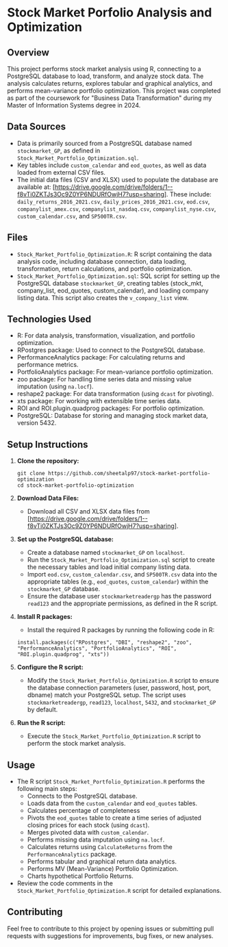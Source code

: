 # Stock Market Porfolio Analysis and Optimization 

## Overview

This project performs stock market analysis using R, connecting to a PostgreSQL database to load, transform, and analyze stock data. The analysis calculates returns, explores tabular and graphical analytics, and performs mean-variance portfolio optimization. This project was completed as part of the coursework for "Business Data Transformation" during my Master of Information Systems degree in 2024.

## Data Sources

*   Data is primarily sourced from a PostgreSQL database named `stockmarket_GP`, as defined in `Stock_Market_Portfolio_Optimization.sql`.
*   Key tables include `custom_calendar` and `eod_quotes`, as well as data loaded from external CSV files.
*   The initial data files (CSV and XLSX) used to populate the database are available at: [https://drive.google.com/drive/folders/1--f8vTi0ZKTJs3Oc9Z0YP6NDURfOwjH7?usp=sharing]. These include: `daily_returns_2016_2021.csv`, `daily_prices_2016_2021.csv`, `eod.csv`, `companylist_amex.csv`, `companylist_nasdaq.csv`, `companylist_nyse.csv`, `custom_calendar.csv`, and `SP500TR.csv`.

## Files

*   `Stock_Market_Portfolio_Optimization.R`: R script containing the data analysis code, including database connection, data loading, transformation, return calculations, and portfolio optimization.
*   `Stock_Market_Portfolio_Optimization.sql`: SQL script for setting up the PostgreSQL database `stockmarket_GP`, creating tables (stock_mkt, company_list, eod_quotes, custom_calendar), and loading company listing data. This script also creates the `v_company_list` view.

## Technologies Used

*   R: For data analysis, transformation, visualization, and portfolio optimization.
*   RPostgres package: Used to connect to the PostgreSQL database.
*   PerformanceAnalytics package: For calculating returns and performance metrics.
*   PortfolioAnalytics package: For mean-variance portfolio optimization.
*   zoo package: For handling time series data and missing value imputation (using `na.locf`).
*   reshape2 package: For data transformation (using `dcast` for pivoting).
*   xts package: For working with extensible time series data.
*   ROI and ROI.plugin.quadprog packages: For portfolio optimization.
*   PostgreSQL: Database for storing and managing stock market data, version 5432.

## Setup Instructions

1.  **Clone the repository:**

    ```
    git clone https://github.com/sheetalp97/stock-market-portfolio-optimization
    cd stock-market-portfolio-optimization
    ```
    
2.  **Download Data Files:**

    *   Download all CSV and XLSX data files from [https://drive.google.com/drive/folders/1--f8vTi0ZKTJs3Oc9Z0YP6NDURfOwjH7?usp=sharing].
    
3.  **Set up the PostgreSQL database:**

    *   Create a database named `stockmarket_GP` on `localhost`.
    *   Run the `Stock_Market_Portfolio_Optimization.sql` script to create the necessary tables and load initial company listing data.
    *   Import `eod.csv`, `custom_calendar.csv`, and `SP500TR.csv` data into the appropriate tables (e.g., `eod_quotes`, `custom_calendar`) within the `stockmarket_GP` database.
    *   Ensure the database user `stockmarketreadergp` has the password `read123` and the appropriate permissions, as defined in the R script.

4.  **Install R packages:**

    *   Install the required R packages by running the following code in R:

    ```
    install.packages(c("RPostgres", "DBI", "reshape2", "zoo", "PerformanceAnalytics", "PortfolioAnalytics", "ROI", "ROI.plugin.quadprog", "xts"))
    ```

5.  **Configure the R script:**

    *   Modify the `Stock_Market_Portfolio_Optimization.R` script to ensure the database connection parameters (user, password, host, port, dbname) match your PostgreSQL setup.  The script uses `stockmarketreadergp`, `read123`, `localhost`, `5432`, and `stockmarket_GP` by default.

6.  **Run the R script:**

    *   Execute the `Stock_Market_Portfolio_Optimization.R` script to perform the stock market analysis.

## Usage

*   The R script `Stock_Market_Portfolio_Optimization.R` performs the following main steps:
    *   Connects to the PostgreSQL database.
    *   Loads data from the `custom_calendar` and `eod_quotes` tables.
    *   Calculates percentage of completeness
    *   Pivots the `eod_quotes` table to create a time series of adjusted closing prices for each stock (using `dcast`).
    *   Merges pivoted data with `custom_calendar`.
    *   Performs missing data imputation using `na.locf`.
    *   Calculates returns using `CalculateReturns` from the `PerformanceAnalytics` package.
    *   Performs tabular and graphical return data analytics.
    *   Performs MV (Mean-Variance) Portfolio Optimization.
    *   Charts hypothetical Portfolio Returns.
*   Review the code comments in the `Stock_Market_Portfolio_Optimization.R` script for detailed explanations.

## Contributing

Feel free to contribute to this project by opening issues or submitting pull requests with suggestions for improvements, bug fixes, or new analyses.
